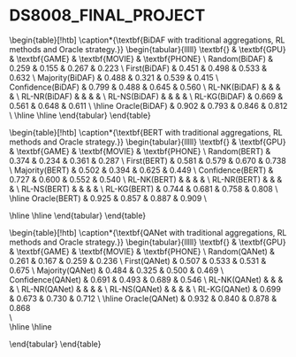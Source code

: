 # DS8008_FINAL_PROJECT

\begin{table}[!htb]
\caption*{\textbf{BiDAF with traditional aggregations, RL methods and Oracle strategy.}}
\begin{tabular}{lllll}
\textbf{}        & \textbf{GPU} & \textbf{GAME} & \textbf{MOVIE} & \textbf{PHONE} \\
Random(BiDAF)          & 0.259        & 0.155         & 0.267          & 0.223          \\
First(BiDAF)          & 0.451        & 0.498         & 0.533          & 0.632          \\
Majority(BiDAF)       & 0.488        & 0.321         & 0.539          & 0.415          \\
Confidence(BiDAF)     & 0.799        & 0.488         & 0.645          & 0.560          \\
RL-NK(BiDAF)      &              &               &                &                \\
RL-NR(BiDAF)      &              &               &                &                \\
RL-NS(BiDAF)      &              &               &                &                \\
RL-KG(BiDAF)      &    0.669          &  0.561             &    0.648            &    0.611            \\ \hline
Oracle(BiDAF)          & 0.902        & 0.793         & 0.846          & 0.812         \\
\hline
\hline
\end{tabular}
\end{table}


\begin{table}[!htb]
\caption*{\textbf{BERT with traditional aggregations, RL methods and Oracle strategy.}}
\begin{tabular}{lllll}
\textbf{}        & \textbf{GPU} & \textbf{GAME} & \textbf{MOVIE} & \textbf{PHONE} \\
Random(BERT)     & 0.374 & 0.234 & 0.361 & 0.287 \\
First(BERT)      & 0.581 & 0.579 & 0.670 & 0.738 \\
Majority(BERT)   & 0.502 & 0.394 & 0.625 & 0.449 \\
Confidence(BERT) & 0.727 & 0.600 & 0.552 & 0.540 \\
RL-NK(BERT)      &       &       &       &       \\
RL-NR(BERT)      &       &       &       &       \\
RL-NS(BERT)      &       &       &       &       \\
RL-KG(BERT)      & 0.744      & 0.681      & 0.758      & 0.808      \\ \hline
Oracle(BERT)     & 0.925 & 0.857 & 0.887 & 0.909
   \\

\hline
\hline
\end{tabular}
\end{table}

\begin{table}[!htb]
\caption*{\textbf{QANet with traditional aggregations, RL methods and Oracle strategy.}}
\begin{tabular}{lllll}
\textbf{}         & \textbf{GPU} & \textbf{GAME} & \textbf{MOVIE} & \textbf{PHONE} \\
Random(QANet)     & 0.261        & 0.167         & 0.259          & 0.236          \\
First(QANet)      & 0.507        & 0.533         & 0.531          & 0.675          \\
Majority(QANet)   & 0.484        & 0.325         & 0.500          & 0.469          \\
Confidence(QANet) & 0.691        & 0.493         & 0.689          & 0.546          \\
RL-NK(QANet)      &              &               &                &                \\
RL-NR(QANet)      &              &               &                &                \\
RL-NS(QANet)      &              &               &                &                \\
RL-KG(QANet)      &   0.699           &  0.673             &  0.730              &      0.712          \\ \hline
Oracle(QANet)     & 0.932        & 0.840         & 0.878          & 0.868         
   \\  
\hline
\hline

\end{tabular}
\end{table}
